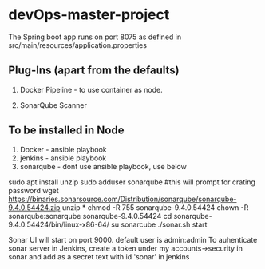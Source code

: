 # devOps-master-project
The Spring boot app runs on port 8075 as defined in src/main/resources/application.properties

## Plug-Ins (apart from the defaults)

1. Docker Pipeline - to use container as node.

2. SonarQube Scanner



## To be installed in Node

1. Docker - ansible playbook
2. jenkins - ansible playbook
3. sonarqube - dont use ansible playbook, use below

sudo apt install unzip
sudo adduser sonarqube #this will prompt for crating password
wget https://binaries.sonarsource.com/Distribution/sonarqube/sonarqube-9.4.0.54424.zip
unzip *
chmod -R 755 sonarqube-9.4.0.54424
chown -R sonarqube:sonarqube sonarqube-9.4.0.54424
cd sonarqube-9.4.0.54424/bin/linux-x86-64/
su sonarcube
./sonar.sh start

 Sonar UI will start on port 9000. default user is admin:admin
 To auhenticate sonar server in Jenkins, create a token under my accounts->security in sonar and add as a secret text with id 'sonar' in jenkins